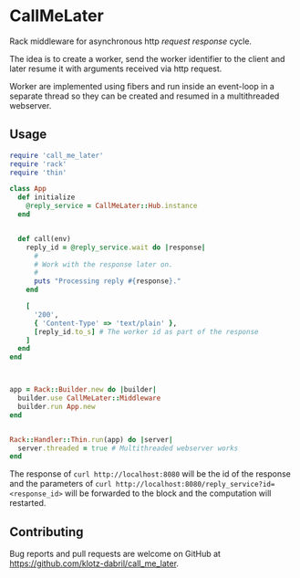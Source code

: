 # CallMeLater

Rack middleware for asynchronous http _request response_ cycle.

The idea is to create a worker, send the worker identifier to the client
and later resume it with arguments received via http request.

Worker are implemented using fibers and run inside an event-loop in
a separate thread so they can be created and resumed in a multithreaded
webserver.


## Usage

```ruby
require 'call_me_later'
require 'rack'
require 'thin'

class App
  def initialize
    @reply_service = CallMeLater::Hub.instance
  end


  def call(env)
    reply_id = @reply_service.wait do |response|
      #
      # Work with the response later on.
      #
      puts "Processing reply #{response}."
    end

    [
      '200',
      { 'Content-Type' => 'text/plain' },
      [reply_id.to_s] # The worker id as part of the response
    ]
  end
end



app = Rack::Builder.new do |builder|
  builder.use CallMeLater::Middleware
  builder.run App.new
end


Rack::Handler::Thin.run(app) do |server|
  server.threaded = true # Multithreaded webserver works
end
```

The response of `curl http://localhost:8080` will be the id of the
response and the parameters of `curl
http://localhost:8080/reply_service?id=<response_id>` will be forwarded
to the block and the computation will restarted.


## Contributing

Bug reports and pull requests are welcome on GitHub at https://github.com/klotz-dabril/call_me_later.
